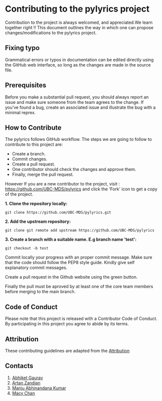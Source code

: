 # Contributing to the pylyrics project
Contribution to the project is always welcomed, and appreciated.We learn together right !! This document outlines the way in which one can propose changes/modifications to the  pylyrics project.

## Fixing typo
Grammatical errors or typos in documentation can be edited directly using the GitHub web interface, so long as the changes are made in the source file.


## Prerequisites
Before you make a substantial pull request, you should always report an issue and make sure someone from the team agrees to the change. If you've found a bug, create an associated issue and illustrate the bug with a minimal reprex.
## How to Contribute

The pylyrics follows GitHub workflow. The steps we are going to follow to contribute to this project are:

- Create a branch.
- Commit changes.
- Create a pull request.
- One contributor should check the changes and approve them.
- Finally, merge the pull request.

However If you are a new contributor to the project, visit : https://github.com/UBC-MDS/pylyrics  and click the 'Fork' icon to get a copy of the project.

**1. Clone the repository locally:**

```git clone https://github.com/UBC-MDS/pylyrics.git```

**2. Add the upstream repository:**

```git clone git remote add upstream https://github.com/UBC-MDS/pylyrics```

**3. Create a branch with a suitable name. E.g branch name 'test':**

```git checkout -b test```

Commit locally your progress with an proper commit message. Make sure that the code should follow the PEP8 style guide. Kindly give self explanatory commit messages. 

Create a pull request in the Github website using the green button.

Finally the pull must be aproved by at least one of the core team members before merging to the main branch.
## Code of Conduct
Please note that this project is released with a Contributor Code of Conduct. By participating in this project you agree to abide by its terms.

## Attribution
These contributing guidelines are adapted from the [Attribution](https://www.contributor-covenant.org/version/1/0/0/code-of-conduct/)
## Contacts

1. [Abhiket Gaurav](mailto:p12abhiketg@iimidr.ac.in)
2. [Artan Zandian](mailto:artanzand@yahoo.co.uk)
3. [Manju Abhinandana Kumar](mailto:manju.abhinandana@gmail.com)
4. [Macy Chan](mailto:macychan@student.ubc.ca)


